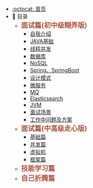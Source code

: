 - [:octocat: 首页](/README)
- :memo:  目录
  - **<font color="#AD523D" size="4">面试篇(初中级糊弄版)</font>**    
    - [自我介绍](/md/Interview-eight-part-essay/IntroduceMyself.md)
    - [JAVA基础](/md/Interview-eight-part-essay/JAVABasics.md)
    - [线程并发](/md/Interview-eight-part-essay/ThreadConcurrency.md) 
    - [数据库](/md/Interview-eight-part-essay/Database.md)
    - [NoSQL](/md/Interview-eight-part-essay/NoSQL.md)
    - [Spring、SpringBoot](/md/Interview-eight-part-essay/Spring、SpringBoot.md)
    - [设计模式](/md/Interview-eight-part-essay/DesignPattern.md)
    - [微服务](/md/idea-plugin/2021-08-27-技术调研IDEA插件怎么开发.md)
    - [MQ](/md/Interview-eight-part-essay/MQ.md)
    - [Elasticsearch](/md/Interview-eight-part-essay/ES.md)
    - [JVM](/md/Interview-eight-part-essay/JVM.md)
    - [面试场景](/md/Interview-eight-part-essay/InterviewScene.md)
    - [工作中问题及方案](/md/Interview-eight-part-essay/WorkProblems.md)
  - **<font color="#AD523D" size="4">面试篇(中高级走心版)</font>** 
    - [基础篇](/md/Interview-eight-part-essay/JAVA.md)
    - [并发篇](/md/Interview-eight-part-essay/Concurrency.md)
    - [虚拟机](/md/Interview-eight-part-essay/JVMChapter.md) 
    - [框架篇](/md/Interview-eight-part-essay/Frame.md) 
  - **<font color="#AD523D" size="4">技能学习篇</font>**     
  - **<font color="#AD523D" size="4">自己折腾篇</font>**
  

